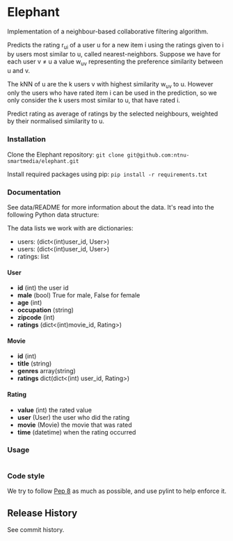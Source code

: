 # Elephant

Implementation of a neighbour-based collaborative filtering algorithm.

Predicts the rating r<sub>ui</sub> of a user u for a new item i using the ratings given to i by users most similar to u, called nearest-neighbors. Suppose we have for each user v ≠ u a value w<sub>uv</sub> representing the preference similarity between u and v.


The kNN of u are the k users v with highest similarity w<sub>uv</sub> to u. However only the users who have rated item i can be used in the prediction, so we only consider the k users most similar to u, that have rated i.

Predict rating as average of ratings by the selected neighbours, weighted by their normalised similarity to u.



### Installation

Clone the Elephant repository:
`git clone git@github.com:ntnu-smartmedia/elephant.git`

Install required packages using pip:
`pip install -r requirements.txt`

### Documentation

See data/README for more information about the data. It's read into the following Python data structure:

The data lists we work with are dictionaries:
* users: (dict<(int)user_id, User>)
* users: (dict<(int)user_id, User>)
* ratings: list<Rating>

#### User
* **id** (int) the user id
* **male** (bool) True for male, False for female
* **age** (int)
* **occupation** (string)
* **zipcode** (int)
* **ratings** (dict<(int)movie_id, Rating>)

#### Movie
* **id** (int)
* **title** (string)
* **genres** array(string)
* **ratings** dict(dict<(int) user_id, Rating>)

#### Rating
* **value** (int) the rated value
* **user** (User) the user who did the rating
* **movie** (Movie) the movie that was rated
* **time** (datetime) when the rating occurred




### Usage

```

```

### Code style
We try to follow [Pep 8](http://www.python.org/dev/peps/pep-0008/) as much as possible, and use pylint to help enforce it.

## Release History
See commit history.
